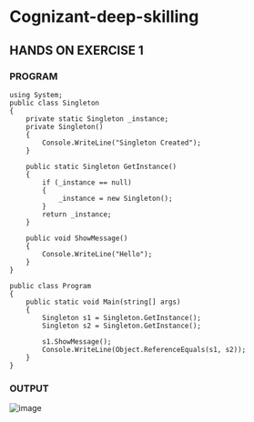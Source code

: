 # Cognizant-deep-skilling
## HANDS ON EXERCISE 1
### PROGRAM
```
using System;
public class Singleton
{
    private static Singleton _instance;
    private Singleton()
    {
        Console.WriteLine("Singleton Created");
    }

    public static Singleton GetInstance()
    {
        if (_instance == null)
        {
            _instance = new Singleton();
        }
        return _instance;
    }

    public void ShowMessage()
    {
        Console.WriteLine("Hello");
    }
}

public class Program
{
    public static void Main(string[] args)
    {
        Singleton s1 = Singleton.GetInstance();
        Singleton s2 = Singleton.GetInstance();

        s1.ShowMessage();
        Console.WriteLine(Object.ReferenceEquals(s1, s2));
    }
}
```
### OUTPUT
![image](https://github.com/user-attachments/assets/ff646e1b-4881-4078-9087-8a4ac4b80f69)

